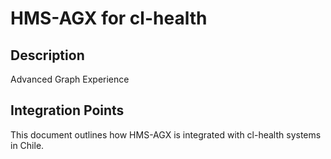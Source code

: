 # HMS-AGX for cl-health

## Description

Advanced Graph Experience

## Integration Points

This document outlines how HMS-AGX is integrated with cl-health systems in Chile.
